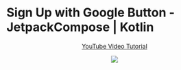 # Sign Up with Google Button - JetpackCompose | Kotlin

<p align="center">
  <a href="https://youtu.be/ZECjMRINJkk" align="center">YouTube Video Tutorial</a>
</p>
<p align="center">
  <img src="https://i.postimg.cc/HxcLCR9b/Sign-up-with-google-button.png" href="https://youtu.be/ZECjMRINJkk">
</p>

